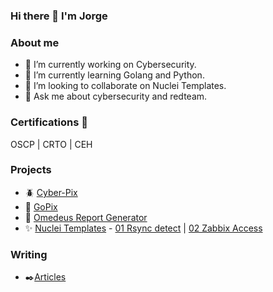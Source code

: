 ### Hi there 👋 I'm Jorge

### About me

- 🔭 I’m currently working on Cybersecurity.
- 🌱 I’m currently learning Golang and Python.
- 👯 I’m looking to collaborate on Nuclei Templates.
- 💬 Ask me about cybersecurity and redteam. 


### Certifications 📜
OSCP | CRTO | CEH

### Projects
- 🪲 [Cyber-Pix ](https://github.com/vsh00t/Cyber-pix)
- 🐜 [GoPix](https://github.com/vsh00t/goPix)
- 📑 [Omedeus Report Generator](https://github.com/vsh00t/report-osmedeus)
- ✨ [Nuclei Templates](https://github.com/projectdiscovery/nuclei-templates/) - [01 Rsync detect](https://github.com/projectdiscovery/nuclei-templates/blob/a8374ddcfba070546450d258b598bea61833f527/network/detect-rsyncd.yaml) | [02 Zabbix Access](https://github.com/projectdiscovery/nuclei-templates/blob/d174cab04cf29c933585fbf325b44b04f4fa9cde/misconfiguration/zabbix-dashboards-access.yaml)

### Writing

- ✒️[Articles](https://www.linkedin.com/in/jimoya/recent-activity/posts/)
